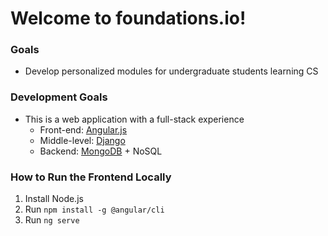 # Welcome to foundations.io!

### Goals
- Develop personalized modules for undergraduate students learning CS

### Development Goals
- This is a web application with a full-stack experience
    - Front-end: [Angular.js](https://angular.dev/)
    - Middle-level: [Django](https://www.djangoproject.com/)
    - Backend: [MongoDB](https://www.mongodb.com/try/download/community) + NoSQL

### How to Run the Frontend Locally
1. Install Node.js
2. Run `npm install -g @angular/cli`
3. Run `ng serve`